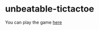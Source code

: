 # unbeatable-tictactoe
You can play the game [here](https://agniv25.github.io/unbeatable-tictactoe/)
